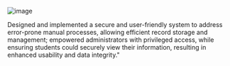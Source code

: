 ![image](https://github.com/anmolllllllll/School-dbms/assets/121091634/737104ce-50e5-4db1-95bc-bf14ede3b8ca)



Designed and implemented a secure and user-friendly system to address error-prone manual processes, allowing efficient record storage and management; empowered administrators with privileged access, while ensuring students could securely view their information, resulting in enhanced usability and data integrity."
